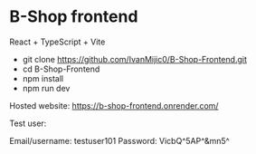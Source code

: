 # B-Shop frontend

React + TypeScript + Vite

- git clone https://github.com/IvanMijic0/B-Shop-Frontend.git
- cd B-Shop-Frontend
- npm install
- npm run dev


Hosted website: https://b-shop-frontend.onrender.com/


Test user:

Email/username: testuser101
Password:  VicbQ^5AP^&mn5^
